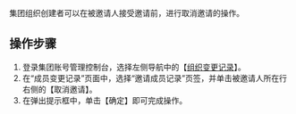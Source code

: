 集团组织创建者可以在被邀请人接受邀请前，进行取消邀请的操作。

## 操作步骤[](id:cancelInvitation)

1. 登录集团账号管理控制台，选择左侧导航中的【[组织变更记录](https://console.cloud.tencent.com/organization/invitations)】。
2. 在“成员变更记录”页面中，选择“邀请成员记录”页签，并单击被邀请人所在行右侧的【取消邀请】。
3. 在弹出提示框中，单击【确定】即可完成操作。
